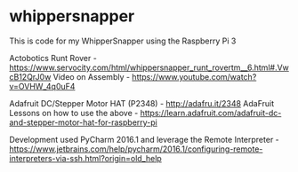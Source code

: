 # whippersnapper
This is code for my WhipperSnapper using the Raspberry Pi 3

Actobotics Runt Rover - https://www.servocity.com/html/whippersnapper_runt_rovertm__6.html#.VwcB12QrJ0w
Video on Assembly - https://www.youtube.com/watch?v=OVHW_4q0uF4

Adafruit DC/Stepper Motor HAT (P2348) - http://adafru.it/2348
AdaFruit Lessons on how to use the above - https://learn.adafruit.com/adafruit-dc-and-stepper-motor-hat-for-raspberry-pi

Development used PyCharm 2016.1 and leverage the Remote Interpreter - https://www.jetbrains.com/help/pycharm/2016.1/configuring-remote-interpreters-via-ssh.html?origin=old_help

